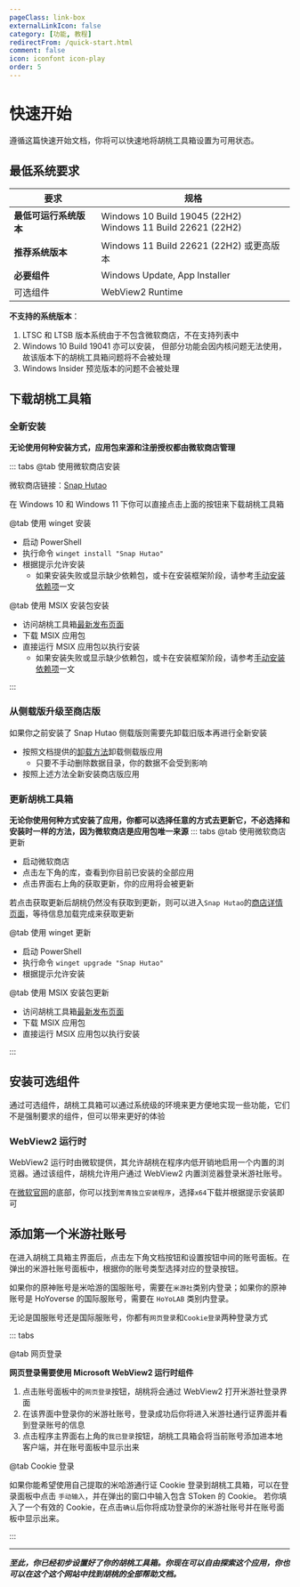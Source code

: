 ```yaml
---
pageClass: link-box
externalLinkIcon: false
category: [功能, 教程]
redirectFrom: /quick-start.html
comment: false
icon: iconfont icon-play
order: 5
---
```


# 快速开始

遵循这篇快速开始文档，你将可以快速地将胡桃工具箱设置为可用状态。

## 最低系统要求

| 要求                   | 规格                                                             |
| ---------------------- | ---------------------------------------------------------------- |
| **最低可运行系统版本** | Windows 10 Build 19045 (22H2)<br/> Windows 11 Build 22621 (22H2) |
| **推荐系统版本**       | Windows 11 Build 22621 (22H2) 或更高版本                         |
| **必要组件**           | Windows Update, App Installer                                    |
| 可选组件               | WebView2 Runtime                                                 |

**不支持的系统版本**：

1. LTSC 和 LTSB 版本系统由于不包含微软商店，不在支持列表中
2. Windows 10 Build 19041 亦可以安装， 但部分功能会因内核问题无法使用，故该版本下的胡桃工具箱问题将不会被处理
3. Windows Insider 预览版本的问题不会被处理

## 下载胡桃工具箱

### 全新安装

**无论使用何种安装方式，应用包来源和注册授权都由微软商店管理**

::: tabs
@tab 使用微软商店安装
<ms-store-badge
productid="9PH4NXJ2JN52"
theme="auto">
</ms-store-badge>

微软商店链接：[Snap Hutao](https://apps.microsoft.com/store/detail/snap-hutao/9PH4NXJ2JN52)

在 Windows 10 和 Windows 11 下你可以直接点击上面的按钮来下载胡桃工具箱

@tab 使用 winget 安装

- 启动 PowerShell
- 执行命令 `winget install "Snap Hutao"`
- 根据提示允许安装
  - 如果安装失败或显示缺少依赖包，或卡在安装框架阶段，请参考[手动安装依赖项](advanced/dependency.md)一文

@tab 使用 MSIX 安装包安装

- 访问胡桃工具箱[最新发布页面](https://github.com/DGP-Studio/Snap.Hutao/releases/latest/)
- 下载 MSIX 应用包
- 直接运行 MSIX 应用包以执行安装
  - 如果安装失败或显示缺少依赖包，或卡在安装框架阶段，请参考[手动安装依赖项](advanced/dependency.md)一文

:::

### 从侧载版升级至商店版

如果你之前安装了 Snap Hutao 侧载版则需要先卸载旧版本再进行全新安装

- 按照文档提供的[卸载方法](advanced/uninstall.html)卸载侧载版应用
  - 只要不手动删除数据目录，你的数据不会受到影响
- 按照上述方法全新安装商店版应用

### 更新胡桃工具箱

**无论你使用何种方式安装了应用，你都可以选择任意的方式去更新它，不必选择和安装时一样的方法，因为微软商店是应用包唯一来源**
::: tabs
@tab 使用微软商店更新

- 启动微软商店
- 点击左下角的库，查看到你目前已安装的全部应用
- 点击界面右上角的获取更新，你的应用将会被更新

若点击获取更新后胡桃仍然没有获取到更新，则可以进入`Snap Hutao`的[商店详情页面](<(https://apps.microsoft.com/store/detail/snap-hutao/9PH4NXJ2JN52)>)，等待信息加载完成来获取更新

@tab 使用 winget 更新

- 启动 PowerShell
- 执行命令 `winget upgrade "Snap Hutao"`
- 根据提示允许安装

@tab 使用 MSIX 安装包更新

- 访问胡桃工具箱[最新发布页面](https://github.com/DGP-Studio/Snap.Hutao/releases/latest/)
- 下载 MSIX 应用包
- 直接运行 MSIX 应用包以执行安装

:::

## 安装可选组件

通过可选组件，胡桃工具箱可以通过系统级的环境来更方便地实现一些功能，它们不是强制要求的组件，但可以带来更好的体验

### WebView2 运行时

WebView2 运行时由微软提供，其允许胡桃在程序内低开销地启用一个内置的浏览器。通过该组件，胡桃允许用户通过 WebView2 内置浏览器登录米游社账号。

在[微软官网](https://developer.microsoft.com/zh-cn/microsoft-edge/webview2/)的底部，你可以找到`常青独立安装程序`，选择`x64`下载并根据提示安装即可

## 添加第一个米游社账号

在进入胡桃工具箱主界面后，点击左下角文档按钮和设置按钮中间的账号面板。在弹出的米游社账号面板中，根据你的账号类型选择对应的登录按钮。

如果你的原神账号是米哈游的国服账号，需要在`米游社`类别内登录；如果你的原神账号是 HoYoverse 的国际服账号，需要在 `HoYoLAB` 类别内登录。

无论是国服账号还是国际服账号，你都有`网页登录`和`Cookie登录`两种登录方式

::: tabs

@tab 网页登录

**网页登录需要使用 Microsoft WebView2 运行时组件**

1. 点击账号面板中的`网页登录`按钮，胡桃将会通过 WebView2 打开米游社登录界面
2. 在该界面中登录你的米游社账号，登录成功后你将进入米游社通行证界面并看到登录账号的信息
3. 点击程序主界面右上角的`我已登录`按钮，胡桃工具箱会将当前账号添加进本地客户端，并在账号面板中显示出来

@tab Cookie 登录

如果你能希望使用自己提取的米哈游通行证 Cookie 登录到胡桃工具箱，可以在登录面板中点击 `手动输入`，并在弹出的窗口中输入包含 SToken 的 Cookie。
若你填入了一个有效的 Cookie，在点击`确认`后你将成功登录你的米游社账号并在账号面板中显示出来。

:::

---

_**至此，你已经初步设置好了你的胡桃工具箱。你现在可以自由探索这个应用，你也可以在这个这个网站中找到胡桃的全部帮助文档。**_
